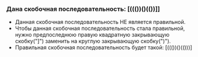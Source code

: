 ### Дана скобочная последовательность: [((())()(())]]
- Данная скобочная последовательность НЕ является правильной.
- Чтобы данная скобочная последовательность стала правильной, нужно предпоследнюю правую квадратную закрывающую скобку("]") заменить на круглую закрывающую скобку(")").
- Правильная скобочная последовательность будет такой: [((())()(()))]
